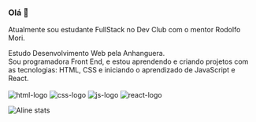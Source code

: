 ### Olá 👋


Atualmente sou estudante FullStack no Dev Club com o mentor Rodolfo Mori.
<br>

Estudo Desenvolvimento Web pela Anhanguera.
<br>
Sou programadora Front End, e estou aprendendo e criando projetos com as tecnologias: HTML, CSS e iniciando o aprendizado de JavaScript e React.
<br>
<br>
<img src="https://img.shields.io/badge/HTML-239120?style=for-the-badge&logo=html5&logoColor=white" alt=html-logo>
<img src="https://img.shields.io/badge/CSS-239120?&style=for-the-badge&logo=css3&logoColor=white" alt=css-logo>
<img src="https://img.shields.io/badge/JavaScript-323330?style=for-the-badge&logo=javascript&logoColor=F7DF1E" alt=js-logo>
<img src="https://img.shields.io/badge/React-20232A?style=for-the-badge&logo=react&logoColor=61DAFB" alt=react-logo>

![Aline stats](https://github-readme-stats.vercel.app/api?username=alinetsuda)
